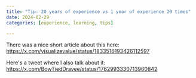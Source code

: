 ```yaml
---
title: "Tip: 20 years of experience vs 1 year of experience 20 times"
date: 2024-02-29
categories: [experience, learning, tips]

---
```


There was a nice short article about this here: https://x.com/visualizevalue/status/1833516193426112597

Here's a tweet where I also talk about it: https://x.com/BowTiedDravee/status/1762993330713960842
